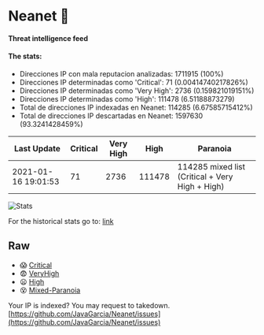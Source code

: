 # Neanet :hocho:
#### Threat intelligence feed
#### The stats:

- Direcciones IP con mala reputacion analizadas: 1711915 (100%)
- Direcciones IP determinadas como 'Critical':  71 (0.00414740217826%)
- Direcciones IP determinadas como 'Very High':  2736 (0.159821019151%)
- Direcciones IP determinadas como 'High':  111478 (6.51188873279)
- Total de direcciones IP indexadas en Neanet:  114285 (6.67585715412%)
- Total de direcciones IP descartadas en Neanet:  1597630 (93.3241428459%)

| Last Update | Critical | Very High | High | Paranoia |
| --- | --- | --- | --- | --- |
| 2021-01-16 19:01:53 | 71 | 2736 | 111478 | 114285 mixed list (Critical + Very High + High)|

![Stats](https://docs.google.com/spreadsheets/d/e/2PACX-1vSnaNMIXVabIpDJjufMlzH7poXnshF3mgd8Is1g9ytUEzVsP5my4Trn8f-xkoLLQ38xpL3HtmUexLo6/pubchart?oid=501124687&format=image)

For the historical stats go to: [link](/stats.csv)
## Raw
- :scream: [Critical](https://raw.githubusercontent.com/JavaGarcia/Neanet/master/blacklists/neanet_critical.txt)
- :fearful: [VeryHigh](https://raw.githubusercontent.com/JavaGarcia/Neanet/master/blacklists/neanet_veryHigh.txtt)
- :frowning: [High](https://raw.githubusercontent.com/JavaGarcia/Neanet/master/blacklists/neanet_high.txt)
- :dizzy_face: [Mixed-Paranoia](https://raw.githubusercontent.com/JavaGarcia/Neanet/master/blacklists/neanet_all.txt)


Your IP is indexed? You may request to takedown. [https://github.com/JavaGarcia/Neanet/issues](https://github.com/JavaGarcia/Neanet/issues)

























































































































































































































































































































































































































































































































































































































































































































































































































































































































































































































































































































































































































































































































































































































































































































































































































































































































































































































































































































































































































































































































































































































































































































































































































































































































































































































































































































































































































































































































































































































































































































































































































































































































































































































































































































































































































































































